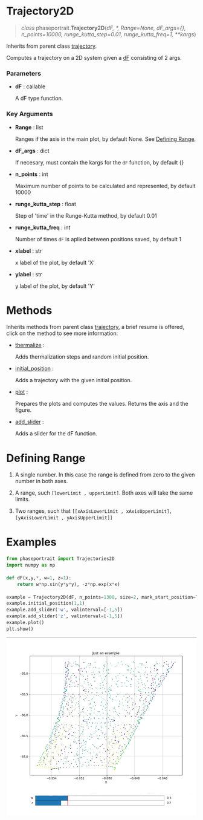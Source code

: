 # Trajectory2D
> *class* phaseportrait.**Trajectory2D**(*dF, \*, Range=None, dF_args={}, n_points=10000, runge_kutta_step=0.01, runge_kutta_freq=1, \*\*kargs*)

Inherits from parent class [trajectory](trajectory.md).

Computes a trajectory on a 2D system given a [dF](dFfunction.md) consisting of 2 args.


### **Parameters**

* **dF** : callable

    A dF type function.

### Key Arguments

* **Range** : list

    Ranges if the axis in the main plot, by default None. See [Defining Range](#defining-range).

* **dF_args** : dict

    If necesary, must contain the kargs for the `dF` function, by default {}

* **n_points** : int

    Maximum number of points to be calculated and represented, by default 10000

* **runge_kutta_step** : float

    Step of 'time' in the Runge-Kutta method, by default 0.01

* **runge_kutta_freq** : int

    Number of times `dF` is aplied between positions saved, by default 1

* **xlabel** : str

    x label of the plot, by default 'X'

* **ylabel** : str

    y label of the plot, by default 'Y'

# Methods

Inherits methods from parent class [trajectory](trajectory.md), a brief resume is offered, click on the method to see more information:

* [thermalize](../trajectory/#methods) :

    Adds thermalization steps and random initial position.
        
* [initial_position](../trajectory/#methods) :

    Adds a trajectory with the given initial position.
    
* [plot](../trajectory/#methods) : 

    Prepares the plots and computes the values. 
    Returns the axis and the figure.
    
* [add_slider](../trajectory/#methods) :

    Adds a slider for the dF function.

# Defining Range

1. A single number. In this case the range is defined from zero to the given number in both axes.

2. A range, such `[lowerLimit , upperLimit]`.  Both axes will take the same limits.

3. Two ranges, such that `[[xAxisLowerLimit , xAxisUpperLimit], [yAxisLowerLimit , yAxisUpperLimit]]`

# Examples
```python
from phaseportrait import Trajectories2D
import numpy as np

def dF(x,y,*, w=1, z=1):
    return w*np.sin(y*y*y), -z*np.exp(x*x)

example = Trajectory2D(dF, n_points=1300, size=2, mark_start_position=True, Title='Just an example')
example.initial_position(1,1)
example.add_slider('w', valinterval=[-1,5])
example.add_slider('z', valinterval=[-1,5])
example.plot()
plt.show()

```
![image](imgs/trj2d_example.png)